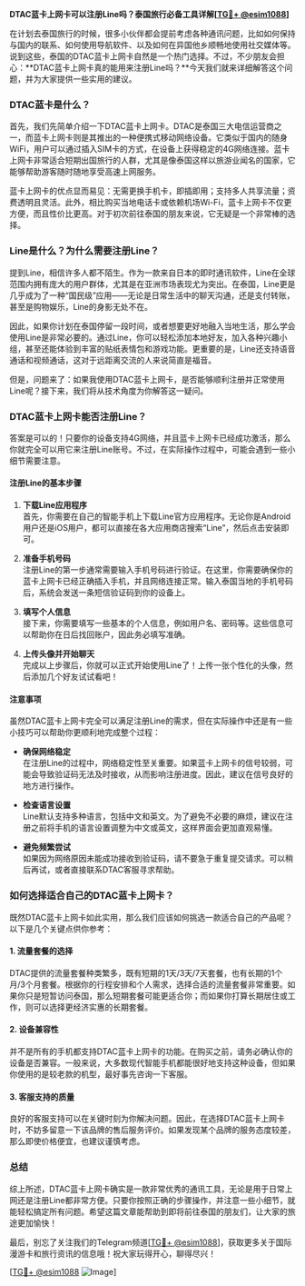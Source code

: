**DTAC蓝卡上网卡可以注册Line吗？泰国旅行必备工具详解[[TG💪+ @esim1088](https://t.me/s/esim1088)]**

在计划去泰国旅行的时候，很多小伙伴都会提前考虑各种通讯问题，比如如何保持与国内的联系、如何使用导航软件、以及如何在异国他乡顺畅地使用社交媒体等。说到这些，泰国的DTAC蓝卡上网卡自然是一个热门选择。不过，不少朋友会担心：**DTAC蓝卡上网卡真的能用来注册Line吗？**今天我们就来详细解答这个问题，并为大家提供一些实用的建议。

### DTAC蓝卡是什么？

首先，我们先简单介绍一下DTAC蓝卡上网卡。DTAC是泰国三大电信运营商之一，而蓝卡上网卡则是其推出的一种便携式移动网络设备。它类似于国内的随身WiFi，用户可以通过插入SIM卡的方式，在设备上获得稳定的4G网络连接。蓝卡上网卡非常适合短期出国旅行的人群，尤其是像泰国这样以旅游业闻名的国家，它能够帮助游客随时随地享受高速上网服务。

蓝卡上网卡的优点显而易见：无需更换手机卡，即插即用；支持多人共享流量；资费透明且灵活。此外，相比购买当地电话卡或依赖机场Wi-Fi，蓝卡上网卡不仅更方便，而且性价比更高。对于初次前往泰国的朋友来说，它无疑是一个非常棒的选择。

### Line是什么？为什么需要注册Line？

提到Line，相信许多人都不陌生。作为一款来自日本的即时通讯软件，Line在全球范围内拥有庞大的用户群体，尤其是在亚洲市场表现尤为突出。在泰国，Line更是几乎成为了一种“国民级”应用——无论是日常生活中的聊天沟通，还是支付转账，甚至是购物娱乐，Line的身影无处不在。

因此，如果你计划在泰国停留一段时间，或者想要更好地融入当地生活，那么学会使用Line是非常必要的。通过Line，你可以轻松添加本地好友，加入各种兴趣小组，甚至还能体验到丰富的贴纸表情包和游戏功能。更重要的是，Line还支持语音通话和视频通话，这对于远距离交流的人来说简直是福音。

但是，问题来了：如果我使用DTAC蓝卡上网卡，是否能够顺利注册并正常使用Line呢？接下来，我们将从技术角度为你解答这一疑问。

### DTAC蓝卡上网卡能否注册Line？

答案是可以的！只要你的设备支持4G网络，并且蓝卡上网卡已经成功激活，那么你就完全可以用它来注册Line账号。不过，在实际操作过程中，可能会遇到一些小细节需要注意。

#### 注册Line的基本步骤

1. **下载Line应用程序**  
   首先，你需要在自己的智能手机上下载Line官方应用程序。无论你是Android用户还是iOS用户，都可以直接在各大应用商店搜索“Line”，然后点击安装即可。

2. **准备手机号码**  
   注册Line的第一步通常需要输入手机号码进行验证。在这里，你需要确保你的蓝卡上网卡已经正确插入手机，并且网络连接正常。输入泰国当地的手机号码后，系统会发送一条短信验证码到你的设备上。

3. **填写个人信息**  
   接下来，你需要填写一些基本的个人信息，例如用户名、密码等。这些信息可以帮助你在日后找回账户，因此务必填写准确。

4. **上传头像并开始聊天**  
   完成以上步骤后，你就可以正式开始使用Line了！上传一张个性化的头像，然后添加几个好友试试看吧！

#### 注意事项

虽然DTAC蓝卡上网卡完全可以满足注册Line的需求，但在实际操作中还是有一些小技巧可以帮助你更顺利地完成整个过程：

- **确保网络稳定**  
  在注册Line的过程中，网络稳定性至关重要。如果蓝卡上网卡的信号较弱，可能会导致验证码无法及时接收，从而影响注册进度。因此，建议在信号良好的地方进行操作。

- **检查语言设置**  
  Line默认支持多种语言，包括中文和英文。为了避免不必要的麻烦，建议在注册之前将手机的语言设置调整为中文或英文，这样界面会更加直观易懂。

- **避免频繁尝试**  
  如果因为网络原因未能成功接收到验证码，请不要急于重复提交请求。可以稍后再试，或者直接联系DTAC客服寻求帮助。

### 如何选择适合自己的DTAC蓝卡上网卡？

既然DTAC蓝卡上网卡如此实用，那么我们应该如何挑选一款适合自己的产品呢？以下是几个关键点供你参考：

#### 1. 流量套餐的选择  
DTAC提供的流量套餐种类繁多，既有短期的1天/3天/7天套餐，也有长期的1个月/3个月套餐。根据你的行程安排和个人需求，选择合适的流量套餐非常重要。如果你只是短暂访问泰国，那么短期套餐可能更适合你；而如果你打算长期居住或工作，则可以选择更经济实惠的长期套餐。

#### 2. 设备兼容性  
并不是所有的手机都支持DTAC蓝卡上网卡的功能。在购买之前，请务必确认你的设备是否兼容。一般来说，大多数现代智能手机都能很好地支持这种设备，但如果你使用的是较老款的机型，最好事先咨询一下客服。

#### 3. 客服支持的质量  
良好的客服支持可以在关键时刻为你解决问题。因此，在选择DTAC蓝卡上网卡时，不妨多留意一下该品牌的售后服务评价。如果发现某个品牌的服务态度较差，那么即使价格便宜，也建议谨慎考虑。

### 总结

综上所述，DTAC蓝卡上网卡确实是一款非常优秀的通讯工具，无论是用于日常上网还是注册Line都非常方便。只要你按照正确的步骤操作，并注意一些小细节，就能轻松搞定所有问题。希望这篇文章能帮助到即将前往泰国的朋友们，让大家的旅途更加愉快！

最后，别忘了关注我们的Telegram频道[[TG💪+ @esim1088](https://t.me/s/esim1088)]，获取更多关于国际漫游卡和旅行资讯的信息哦！祝大家玩得开心，聊得尽兴！

[[TG💪+ @esim1088](https://t.me/s/esim1088) ![Image](https://i.postimg.cc/4NQfJmqS/Snipaste-2025-05-13-00-14-12.png)]